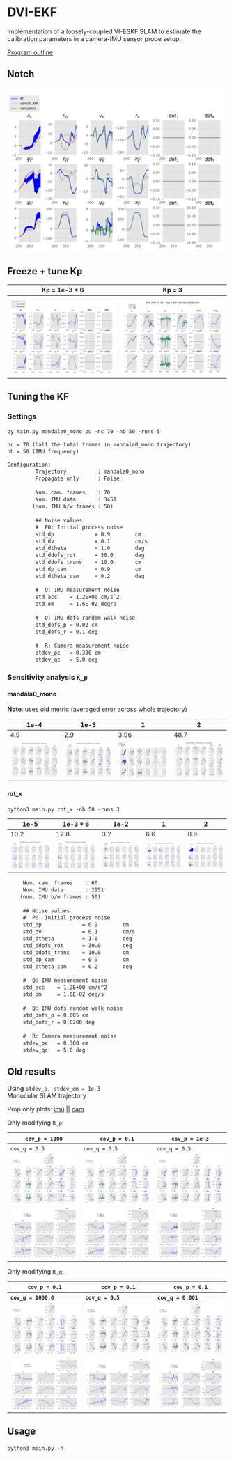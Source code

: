 # DVI-EKF
Implementation of a loosely-coupled VI-ESKF SLAM to estimate
the calibration parameters in a camera-IMU sensor probe setup.

[Program outline](https://www.evernote.com/l/AeQSiL2U6txCWbgNAi1G9mUtWune-gjHNlU/)

## Notch
![](img/kf_mandala0_mono_upd_Kp1.0_Km1.000_compact.png)

## Freeze + tune Kp
Kp = 1e-3 * 6 | Kp = 3
--- | ---
![](img/kf_mandala0_mono_upd_Kp0.006_Km1.000_compact.png) | ![](img/kf_mandala0_mono_upd_Kp3.0_Km1.000_compact.png)

## Tuning the KF
### Settings
```
py main.py mandala0_mono pu -nc 70 -nb 50 -runs 5
```

```
nc = 70 (half the total frames in mandala0_mono trajectory)
nb = 50 (IMU frequency)
```

```
Configuration:
         Trajectory          : mandala0_mono
         Propagate only      : False

         Num. cam. frames    : 70
         Num. IMU data       : 3451
        (num. IMU b/w frames : 50)

         ## Noise values
         #  P0: Initial process noise
         std_dp             = 0.9        cm
         std_dv             = 0.1        cm/s
         std_dtheta         = 1.0        deg
         std_ddofs_rot      = 30.0       deg
         std_ddofs_trans    = 10.0       cm
         std_dp_cam         = 0.9        cm
         std_dtheta_cam     = 0.2        deg

         #  Q: IMU measurement noise
         std_acc    = 1.2E+00 cm/s^2
         std_om     = 1.6E-02 deg/s

         #  Q: IMU dofs random walk noise
         std_dofs_p = 0.02 cm
         std_dofs_r = 0.1 deg

         #  R: Camera measurement noise
         stdev_pc   = 0.300 cm
         stdev_qc   = 5.0 deg
```

### Sensitivity analysis `K_p`
#### mandala0_mono
**Note**: uses old metric (averaged error across whole trajectory)

1e-4 | 1e-3 | 1   | 2
---  | --- | --- | ---
4.9 | 2.9 | 3.96 | 48.7
![](img/kf_mandala0_mono_upd_Kp0.0001_Km1.000_compact.png) | ![](img/kf_mandala0_mono_upd_Kp0.001_Km1.000_compact.png)| ![](img/kf_mandala0_mono_upd_Kp1.0_Km1.000_compact.png)| ![](img/kf_mandala0_mono_upd_Kp2.0_Km1.000_compact.png) |

#### rot_x
```
python3 main.py rot_x -nb 50 -runs 3
```
1e-5 | 1e-3 * 6 | 1e-2 | 1   | 2
---  | ---      | ---  | --- | --
10.2 | 12.8     | 3.2  | 6.6 | 8.9
![](img/kf_rot_x_upd_Kp1e-05_Km1.000_compact.png) | ![](img/kf_rot_x_upd_Kp0.006_Km1.000_compact.png) | ![](img/kf_rot_x_upd_Kp0.01_Km1.000_compact.png) | ![](img/kf_rot_x_upd_Kp1.0_Km1.000_compact.png) | ![](img/kf_rot_x_upd_Kp2.0_Km1.000_compact.png)

```
     Num. cam. frames    : 60
     Num. IMU data       : 2951
    (num. IMU b/w frames : 50)

     ## Noise values
     #  P0: Initial process noise
     std_dp             = 0.9        cm
     std_dv             = 0.1        cm/s
     std_dtheta         = 1.0        deg
     std_ddofs_rot      = 30.0       deg
     std_ddofs_trans    = 10.0       cm
     std_dp_cam         = 0.9        cm
     std_dtheta_cam     = 0.2        deg

     #  Q: IMU measurement noise
     std_acc    = 1.2E+00 cm/s^2
     std_om     = 1.6E-02 deg/s

     #  Q: IMU dofs random walk noise
     std_dofs_p = 0.005 cm
     std_dofs_r = 0.0200 deg

     #  R: Camera measurement noise
     stdev_pc   = 0.300 cm
     stdev_qc   = 5.0 deg
```

## Old results
Using `stdev_a, stdev_om = 1e-3`  
Monocular SLAM trajectory  

Prop only plots: [imu](img/kf_mandala0_mono_prop_imu.png) ||
                 [cam](img/kf_mandala0_mono_prop_cam.png)

Only modifying `R_p`:  

**`cov_p = 1000`** | **`cov_p = 0.1`**  | **`cov_p = 1e-3`**
---   | ---   | --- |
`cov_q = 0.5` | `cov_q = 0.5` | `cov_q = 0.5`
![](img/kf_mandala0_mono_upd_Rp1000.0_Rq0.5_imu.png) | ![](img/kf_mandala0_mono_upd_Rp0.1_Rq0.5_imu.png) | ![](img/kf_mandala0_mono_upd_Rp0.001_Rq0.5_imu.png)
![](img/kf_mandala0_mono_upd_Rp1000.0_Rq0.5_cam.png) | ![](img/kf_mandala0_mono_upd_Rp0.1_Rq0.5_cam.png) | ![](img/kf_mandala0_mono_upd_Rp0.001_Rq0.5_cam.png)

Only modifying `R_q`:  

`cov_p = 0.1` | `cov_p = 0.1`  | `cov_p = 0.1`
---   | ---   | --- |
**`cov_q = 1000.0`** | **`cov_q = 0.5`** | **`cov_q = 0.001`**
![](img/kf_mandala0_mono_upd_Rp0.1_Rq1000.0_imu.png) | ![](img/kf_mandala0_mono_upd_Rp0.1_Rq0.5_imu.png) | ![](img/kf_mandala0_mono_upd_Rp0.1_Rq0.001_imu.png)
![](img/kf_mandala0_mono_upd_Rp0.1_Rq1000.0_cam.png) | ![](img/kf_mandala0_mono_upd_Rp0.1_Rq0.5_cam.png) | ![](img/kf_mandala0_mono_upd_Rp0.1_Rq0.001_cam.png)

## Usage
```
python3 main.py -h
```
